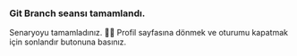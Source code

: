 ### Git Branch seansı tamamlandı. 
Senaryoyu tamamladınız. 👏🏻
Profil sayfasına dönmek ve oturumu kapatmak için sonlandır butonuna basınız.